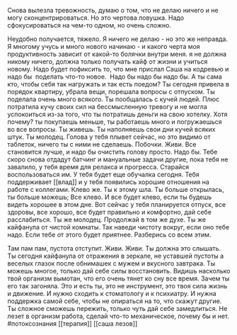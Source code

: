Cнова вылезла тревожность, думаю о том, что не делаю ничего и не могу сконцентрироваться. Но это чертова ловушка. Надо сфокусироваться на чем-то одном, но очень сложно.  

Неудобно получается, тяжело. Я ничего не делаю - но это же неправда. Я многому учусь и много нового начинаю - и какого черта моя продуктивность зависит от какой-то болячки внутри меня. я не должна никому ничего, должна только получать кайф от жизни и учиться новому. Надо будет пофиксить то, что мне прислал Саша на кодревью и надо бы  поделать что-то новое.  Надо бы надо бы надо бы. А ты сама кто, чтобы себя так нагружать и так есть поедом? Ты сегодня привела в порядок квартиру, убрала вещи, порешала вопросы с отпуском. Ты  поделала очень много всякого. Ты пообщалась с кучей людей. Плюс потратила кучу своих сил на бессмысленную тревогу и не могла успокоиться из-за того, что ты потратишь деньги на свою хотелку. Хотя почему? ты покупаешь меньше, ты работаешь много и погружаешься во все вопросы. Ты живешь. Ты наполняешь свои дни кучей всяких штук. Ты молодец. Голова у тебя плывет сейчас, но это видимо от таблеток, ничего ты с ними не сделаешь. Побочки. Живи. Все становится лучше, и надо бы очистить голову просто. Надо бы. Тебе скоро снова отдадут батчинг и мануальные задачи другие, пока тебя не завалило, у тебя время для релакса и прогресса. Старайся воспользоваться им. У тебя будет еще обучалка сегодня. Тебя поддерживает [[влад]] и у тебя появились хорошие отношения на работе с коллегами. Клево же. Ты к этому шла. Ты больше открылась, ты больше можешь; Все клево. И все будет клево, если ты будешь видеть хорошее в этом дне. Вот сейчас у тебя планируется отпуск, все здоровы, все хорошо, все будет правильно и комфортно, дай себе расслабиться. Ты же молодец. Продолжай в том же духе. Ты же кайфанула от чистой комнаты. Так наведи чистоту вокруг, если оно тебе надо. Если тебе от этого будет приятнее. Разберись со всем этим. 

Там пам пам, пустота отступит. Живи. Живи. Ты должна это слышать. Ты сегодня кайфанула от отражения в зеркале, не уставшей пустоты а веселых глазок после обнимашек с мужем и вкусного завтрака. Ты можешь многое, только дай себе силы восстановить. Видишь насколько твой организм вымотан, что его очень тянет ко сну все время. Зачем ты его так загоняла. Это и есть ты, это не инструмент, это твоя сила жизнь и движение. И нужно сходить к стоматологу и к психиатру. И нужна поддержка самой себе, чтобы не опираться на то, что скажут другие. Ты сложное сможешь пережить, только чуть дай себе замедлиться. Не лезет в организм работа, сделай что-то механическое, почему бы и нет.
 #потоксознания 
[[терапия]] [[саша лезов]]